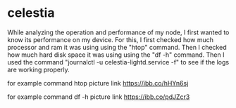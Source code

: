 # celestia

While analyzing the operation and performance of my node, I first wanted to know its performance on my device. For this, I first checked how much processor and ram it was using using the "htop" command. Then I checked how much hard disk space it was using using the "df -h" command. Then I used the command "journalctl -u celestia-lightd.service -f" to see if the logs are working properly.

for example command htop picture link https://ibb.co/hHYn6sj

for example command df -h picture link https://ibb.co/pdJZcr3
